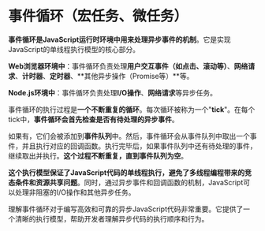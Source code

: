 # 事件循环（宏任务、微任务）

**事件循环是JavaScript运行时环境中用来处理异步事件的机制**。它是实现JavaScript的单线程执行模型的核心部分。

**Web浏览器环境中**：事件循环负责处理**用户交互事件（如点击、滚动等）**、**网络请求**、**计时器**、**定时器**、**其他异步操作（Promise等）**等。

**Node.js环境中**：事件循环负责处理**I/O操作**、**网络请求**等异步任务。

事件循环的执行过程是**一个不断重复的循环**。每次循环被称为一个"**tick**"。在每个tick中，**事件循环会首先检查是否有待处理的异步事件**。

如果有，它们会被添加到**事件队列**中。然后，事件循环会从事件队列中取出一个事件，并且执行对应的回调函数。执行完毕后，如果事件队列中还有待处理的事件，继续取出并执行。**这个过程不断重复，直到事件队列为空**。

**这个执行模型保证了JavaScript代码的单线程执行，避免了多线程编程带来的竞态条件和资源共享问题**。同时，通过异步事件和回调函数的机制，JavaScript可以处理非阻塞的I/O操作和其他异步任务。

理解事件循环对于编写高效和可靠的异步JavaScript代码非常重要。它提供了一个清晰的执行模型，帮助开发者理解异步代码的执行顺序和行为。

